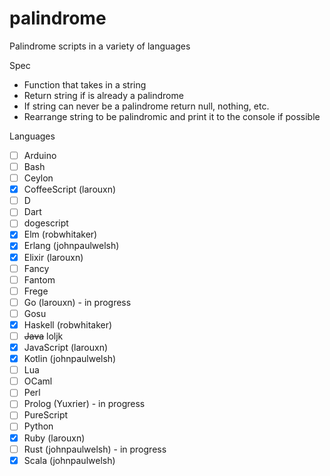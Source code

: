 # palindrome
Palindrome scripts in a variety of languages

Spec
- Function that takes in a string
- Return string if is already a palindrome
- If string can never be a palindrome return null, nothing, etc.
- Rearrange string to be palindromic and print it to the console if possible

Languages
- [ ] Arduino
- [ ] Bash
- [ ] Ceylon
- [x] CoffeeScript (larouxn)
- [ ] D
- [ ] Dart
- [ ] dogescript
- [x] Elm (robwhitaker)
- [x] Erlang (johnpaulwelsh)
- [x] Elixir (larouxn)
- [ ] Fancy
- [ ] Fantom
- [ ] Frege
- [ ] Go (larouxn) - in progress
- [ ] Gosu
- [x] Haskell (robwhitaker)
- [ ] ~~Java~~ loljk
- [x] JavaScript (larouxn)
- [x] Kotlin (johnpaulwelsh)
- [ ] Lua
- [ ] OCaml
- [ ] Perl
- [ ] Prolog (Yuxrier) - in progress
- [ ] PureScript
- [ ] Python
- [x] Ruby (larouxn)
- [ ] Rust (johnpaulwelsh) - in progress
- [x] Scala (johnpaulwelsh)
